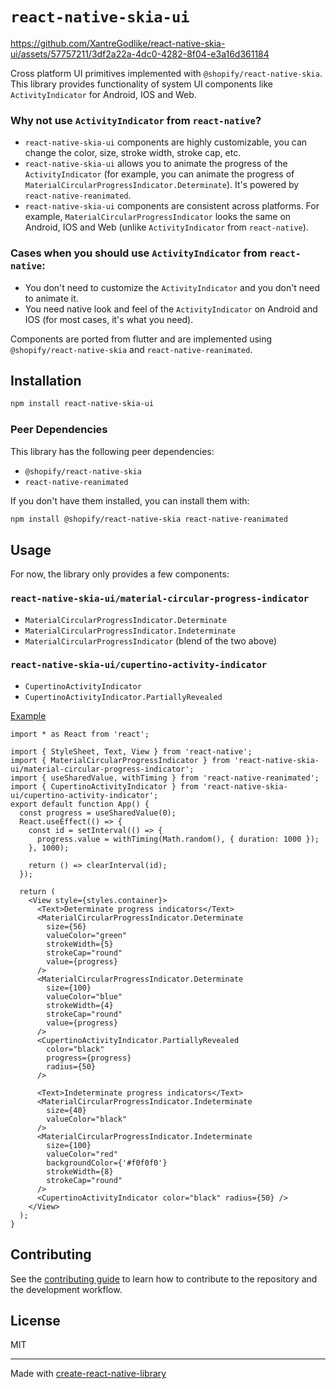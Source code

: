 # `react-native-skia-ui`

https://github.com/XantreGodlike/react-native-skia-ui/assets/57757211/3df2a22a-4dc0-4282-8f04-e3a16d361184

Cross platform UI primitives implemented with `@shopify/react-native-skia`.
This library provides functionality of system UI components like `ActivityIndicator` for Android, IOS and Web.

### Why not use `ActivityIndicator` from `react-native`?

- `react-native-skia-ui` components are highly customizable, you can change the color, size, stroke width, stroke cap, etc.
- `react-native-skia-ui` allows you to animate the progress of the `ActivityIndicator` (for example, you can animate the progress of `MaterialCircularProgressIndicator.Determinate`). It's powered by `react-native-reanimated`.
- `react-native-skia-ui` components are consistent across platforms. For example, `MaterialCircularProgressIndicator` looks the same on Android, IOS and Web (unlike `ActivityIndicator` from `react-native`).

### Cases when you should use `ActivityIndicator` from `react-native`:

- You don't need to customize the `ActivityIndicator` and you don't need to animate it.
- You need native look and feel of the `ActivityIndicator` on Android and IOS (for most cases, it's what you need).

Components are ported from flutter and are implemented using `@shopify/react-native-skia` and `react-native-reanimated`.

## Installation

```sh
npm install react-native-skia-ui
```

### Peer Dependencies

This library has the following peer dependencies:

- `@shopify/react-native-skia`
- `react-native-reanimated`

If you don't have them installed, you can install them with:

```sh
npm install @shopify/react-native-skia react-native-reanimated
```

## Usage

For now, the library only provides a few components:

### `react-native-skia-ui/material-circular-progress-indicator`

- `MaterialCircularProgressIndicator.Determinate`
- `MaterialCircularProgressIndicator.Indeterminate`
- `MaterialCircularProgressIndicator` (blend of the two above)

### `react-native-skia-ui/cupertino-activity-indicator`

- `CupertinoActivityIndicator`
- `CupertinoActivityIndicator.PartiallyRevealed`

[Example](./example/src//App.tsx)

```tsx
import * as React from 'react';

import { StyleSheet, Text, View } from 'react-native';
import { MaterialCircularProgressIndicator } from 'react-native-skia-ui/material-circular-progress-indicator';
import { useSharedValue, withTiming } from 'react-native-reanimated';
import { CupertinoActivityIndicator } from 'react-native-skia-ui/cupertino-activity-indicator';
export default function App() {
  const progress = useSharedValue(0);
  React.useEffect(() => {
    const id = setInterval(() => {
      progress.value = withTiming(Math.random(), { duration: 1000 });
    }, 1000);

    return () => clearInterval(id);
  });

  return (
    <View style={styles.container}>
      <Text>Determinate progress indicators</Text>
      <MaterialCircularProgressIndicator.Determinate
        size={56}
        valueColor="green"
        strokeWidth={5}
        strokeCap="round"
        value={progress}
      />
      <MaterialCircularProgressIndicator.Determinate
        size={100}
        valueColor="blue"
        strokeWidth={4}
        strokeCap="round"
        value={progress}
      />
      <CupertinoActivityIndicator.PartiallyRevealed
        color="black"
        progress={progress}
        radius={50}
      />

      <Text>Indeterminate progress indicators</Text>
      <MaterialCircularProgressIndicator.Indeterminate
        size={40}
        valueColor="black"
      />
      <MaterialCircularProgressIndicator.Indeterminate
        size={100}
        valueColor="red"
        backgroundColor={'#f0f0f0'}
        strokeWidth={8}
        strokeCap="round"
      />
      <CupertinoActivityIndicator color="black" radius={50} />
    </View>
  );
}
```

## Contributing

See the [contributing guide](CONTRIBUTING.md) to learn how to contribute to the repository and the development workflow.

## License

MIT

---

Made with [create-react-native-library](https://github.com/callstack/react-native-builder-bob)

